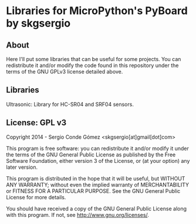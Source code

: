 Libraries for MicroPython's PyBoard by skgsergio
================================================

About
-----
Here I'll put some libraries that can be useful for some projects.
You can redistribute it and/or modify the code found in this repository
under the terms of the GNU GPLv3 license detailed above.

Libraries
----------
Ultrasonic: Library for HC-SR04 and SRF04 sensors.

License: GPL v3
---------------
Copyright 2014 - Sergio Conde Gómez <skgsergio[at]gmail[dot]com>

This program is free software: you can redistribute it and/or modify
it under the terms of the GNU General Public License as published by
the Free Software Foundation, either version 3 of the License, or
(at your option) any later version.

This program is distributed in the hope that it will be useful,
but WITHOUT ANY WARRANTY; without even the implied warranty of
MERCHANTABILITY or FITNESS FOR A PARTICULAR PURPOSE.  See the
GNU General Public License for more details.

You should have received a copy of the GNU General Public License
along with this program.  If not, see <http://www.gnu.org/licenses/>.

